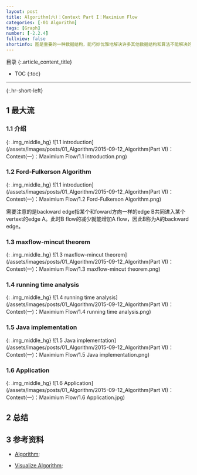 ```yaml
---
layout: post
title: Algorithm(六)：Context Part I：Maximium Flow
categories: [-01 Algorithm]
tags: [Graph]
number: [-2.2.4]
fullview: false
shortinfo: 图是重要的一种数据结构，能巧妙优雅地解决许多其他数据结构和算法不能解决的问题。
---
```

目录
{:.article_content_title}


* TOC
{:toc}

---
{:.hr-short-left}

## 1 最大流 ##

### 1.1 介绍 ###

{: .img_middle_hg}
![1.1 introduction](/assets/images/posts/01_Algorithm/2015-09-12_Algorithm(Part VI)：Context(一)：Maximium Flow/1.1 introduction.png)

### 1.2 Ford-Fulkerson Algorithm ###

{: .img_middle_hg}
![1.1 introduction](/assets/images/posts/01_Algorithm/2015-09-12_Algorithm(Part VI)：Context(一)：Maximium Flow/1.2 Ford-Fulkerson Algorithm.png)

需要注意的是backward edge指某个和foward方向一样的edge B共同进入某个vertext的edge A。此时B flow的减少就能增加A flow，因此B称为A的backward edge。

### 1.3 maxflow-mincut theorem ###

{: .img_middle_hg}
![1.3 maxflow-mincut theorem](/assets/images/posts/01_Algorithm/2015-09-12_Algorithm(Part VI)：Context(一)：Maximium Flow/1.3 maxflow-mincut theorem.png)

### 1.4 running time analysis ###

{: .img_middle_hg}
![1.4 running time analysis](/assets/images/posts/01_Algorithm/2015-09-12_Algorithm(Part VI)：Context(一)：Maximium Flow/1.4 running time analysis.png)

### 1.5 Java implementation ###

{: .img_middle_hg}
![1.5 Java implementation](/assets/images/posts/01_Algorithm/2015-09-12_Algorithm(Part VI)：Context(一)：Maximium Flow/1.5 Java implementation.png)


### 1.6 Application ###

{: .img_middle_hg}
![1.6 Application](/assets/images/posts/01_Algorithm/2015-09-12_Algorithm(Part VI)：Context(一)：Maximium Flow/1.6 Application.jpg)


## 2 总结 ##




## 3 参考资料 ##
- [Algorithm](http://algs4.cs.princeton.edu/home/);

- [Visualize Algorithm](http://visualgo.net/);





